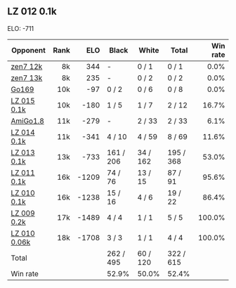 ## LZ 012 0.1k ##

ELO: -711

Opponent | Rank | ELO | Black | White | Total | Win rate
---------|-----:|----:|-------|-------|-------|-------:
[zen7 12k](zen7%2012k.md) | 8k | 344 | - | 0 / 1 | 0 / 1 | 0.0%
[zen7 13k](zen7%2013k.md) | 8k | 235 | - | 0 / 2 | 0 / 2 | 0.0%
[Go169](Go169.md) | 10k | -97 | 0 / 2 | 0 / 6 | 0 / 8 | 0.0%
[LZ 015 0.1k](LZ%20015%200.1k.md) | 10k | -180 | 1 / 5 | 1 / 7 | 2 / 12 | 16.7%
[AmiGo1.8](AmiGo1.8.md) | 11k | -279 | - | 2 / 33 | 2 / 33 | 6.1%
[LZ 014 0.1k](LZ%20014%200.1k.md) | 11k | -341 | 4 / 10 | 4 / 59 | 8 / 69 | 11.6%
[LZ 013 0.1k](LZ%20013%200.1k.md) | 13k | -733 | 161 / 206 | 34 / 162 | 195 / 368 | 53.0%
[LZ 011 0.1k](LZ%20011%200.1k.md) | 16k | -1209 | 74 / 76 | 13 / 15 | 87 / 91 | 95.6%
[LZ 010 0.1k](LZ%20010%200.1k.md) | 16k | -1238 | 15 / 16 | 4 / 6 | 19 / 22 | 86.4%
[LZ 009 0.2k](LZ%20009%200.2k.md) | 17k | -1489 | 4 / 4 | 1 / 1 | 5 / 5 | 100.0%
[LZ 010 0.06k](LZ%20010%200.06k.md) | 18k | -1708 | 3 / 3 | 1 / 1 | 4 / 4 | 100.0%
Total | | | 262 / 495 | 60 / 120 | 322 / 615 | 
Win rate| | | 52.9% | 50.0% | 52.4% | 
